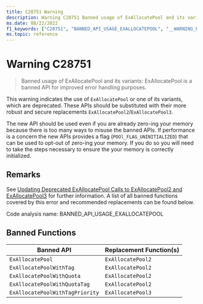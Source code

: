```yaml
---
title: C28751 Warning
description: Warning C28751 Banned usage of ExAllocatePool and its variants.
ms.date: 08/22/2022
f1_keywords: ["C28751", "BANNED_API_USAGE_EXALLOCATEPOOL", "__WARNING_BANNED_API_USAGE_EXALLOCATEPOOL"]
ms.topic: reference
---
```

# Warning C28751

> Banned usage of ExAllocatePool and its variants: ExAllocatePool is a banned API for improved error handling purposes.

This warning indicates the use of `ExAllocatePool` or one of its variants, which are deprecated. These APIs should be substituted with their more robust and secure replacements `ExAllocatePool2`/`ExAllocatePool3`.

The new API should be used even if you are already zero-ing your memory because there is too many ways to misuse the banned APIs. If performance is a concern the new APIs provides a flag (`POOl_FLAG_UNINITIALIZED`) that can be used to opt-out of zero-ing your memory. If you do so you will need to take the steps necessary to ensure the your memory is correctly initialized.

## Remarks

See [Updating Deprecated ExAllocatePool Calls to ExAllocatePool2 and ExAllocatePool3](../kernel/updating-deprecated-exallocatepool-calls.md) for further information. A list of all banned functions covered by this error and recommended replacements can be found below.

Code analysis name: BANNED_API_USAGE_EXALLOCATEPOOL

## Banned Functions 

| Banned API | Replacement Function(s) |
| -----------|----------------|
|```ExAllocatePool```| ```ExAllocatePool2``` |
|```ExAllocatePoolWithTag```| ```ExAllocatePool2```|
|```ExAllocatePoolWithQuota```| ```ExAllocatePool2```|
|```ExAllocatePoolWithQuotaTag```| ```ExAllocatePool2```|
|```ExAllocatePoolWithTagPriority```| ```ExAllocatePool3```|
